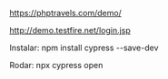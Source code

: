 https://phptravels.com/demo/

http://demo.testfire.net/login.jsp

Instalar:
npm install cypress --save-dev

Rodar:
npx cypress open

